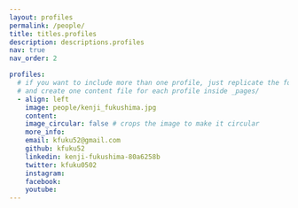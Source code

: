 ```yaml
---
layout: profiles
permalink: /people/
title: titles.profiles
description: descriptions.profiles
nav: true
nav_order: 2

profiles:
  # if you want to include more than one profile, just replicate the following block
  # and create one content file for each profile inside _pages/
  - align: left
    image: people/kenji_fukushima.jpg
    content: 
    image_circular: false # crops the image to make it circular
    more_info: 
    email: kfuku52@gmail.com
    github: kfuku52
    linkedin: kenji-fukushima-80a6258b
    twitter: kfuku0502
    instagram: 
    facebook: 
    youtube: 
---
```

